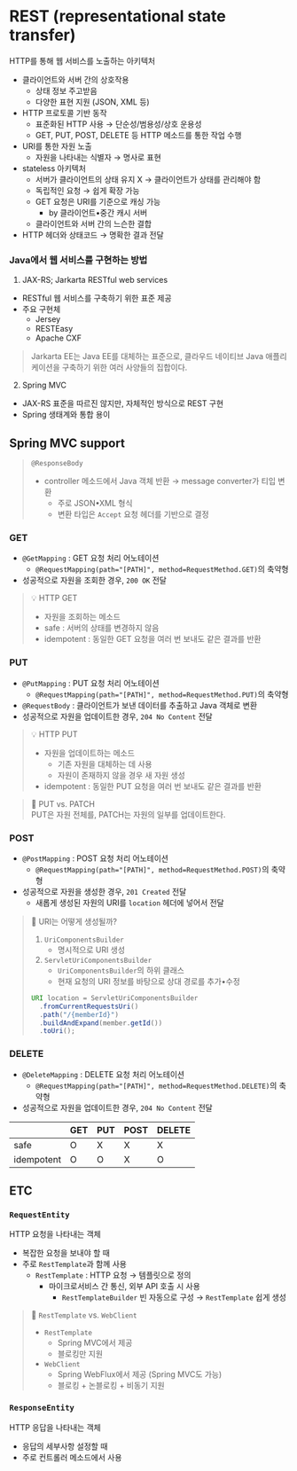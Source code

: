 # REST (representational state transfer)

HTTP를 통해 웹 서비스를 노출하는 아키텍처

- 클라이언트와 서버 간의 상호작용
  - 상태 정보 주고받음
  - 다양한 표현 지원 (JSON, XML 등)
- HTTP 프로토콜 기반 동작
  - 표준화된 HTTP 사용 → 단순성/범용성/상호 운용성
  - GET, PUT, POST, DELETE 등 HTTP 메소드를 통한 작업 수행
- URI를 통한 자원 노출
  - 자원을 나타내는 식별자 → 명사로 표현
- stateless 아키텍처
  - 서버가 클라이언트의 상태 유지 X → 클라이언트가 상태를 관리해야 함
  - 독립적인 요청 → 쉽게 확장 가능
  - GET 요청은 URI를 기준으로 캐싱 가능
    - by 클라이언트•중간 캐시 서버
  - 클라이언트와 서버 간의 느슨한 결합
- HTTP 헤더와 상태코드 → 명확한 결과 전달


### Java에서 웹 서비스를 구현하는 방법

1. JAX-RS; Jarkarta RESTful web services
- RESTful 웹 서비스를 구축하기 위한 표준 제공
- 주요 구현체
  - Jersey
  - RESTEasy
  - Apache CXF
> Jarkarta EE는 Java EE를 대체하는 표준으로, 클라우드 네이티브 Java 애플리케이션을 구축하기 위한 여러 사양들의 집합이다.

2. Spring MVC 
- JAX-RS 표준을 따르진 않지만, 자체적인 방식으로 REST 구현
- Spring 생태계와 통합 용이

## Spring MVC support

> `@ResponseBody`
> - controller 메소드에서 Java 객체 반환 → message converter가 티입 변환
>   - 주로 JSON•XML 형식 
>   - 변환 타입은 `Accept` 요청 헤더를 기반으로 결정

### GET

- `@GetMapping` : GET 요청 처리 어노테이션
  - `@RequestMapping(path="[PATH]", method=RequestMethod.GET)`의 축약형
- 성공적으로 자원을 조회한 경우, `200 OK` 전달

> 💡 HTTP GET
> - 자원을 조회하는 메소드
> - safe : 서버의 상태를 변경하지 않음
> - idempotent : 동일한 GET 요청을 여러 번 보내도 같은 결과를 반환

### PUT

- `@PutMapping` : PUT 요청 처리 어노테이션
  - `@RequestMapping(path="[PATH]", method=RequestMethod.PUT)`의 축약형
- `@RequestBody` : 클라이언트가 보낸 데이터를 추출하고 Java 객체로 변환
- 성공적으로 자원을 업데이트한 경우, `204 No Content` 전달

> 💡 HTTP PUT
> - 자원을 업데이트하는 메소드
>   - 기존 자원을 대체하는 데 사용
>   - 자원이 존재하지 않을 경우 새 자원 생성
> - idempotent : 동일한 PUT 요청을 여러 번 보내도 같은 결과를 반환

> 🤔 PUT vs. PATCH <br/>
> PUT은 자원 전체를, PATCH는 자원의 일부를 업데이트한다.

### POST

- `@PostMapping` : POST 요청 처리 어노테이션
  - `@RequestMapping(path="[PATH]", method=RequestMethod.POST)`의 축약형
- 성공적으로 자원을 생성한 경우, `201 Created` 전달
  - 새롭게 생성된 자원의 URI를 `location` 헤더에 넣어서 전달

> 🤔 URI는 어떻게 생성될까?
> 
> 1. `UriComponentsBuilder`
>    - 명시적으로 URI 생성
> 2. `ServletUriComponentsBuilder`
>    - `UriComponentsBuilder`의 하위 클래스
>    - 현재 요청의 URI 정보를 바탕으로 상대 경로를 추가•수정
>   ```java
>   URI location = ServletUriComponentsBuilder
>     .fromCurrentRequestsUri()
>     .path("/{memberId}")
>     .buildAndExpand(member.getId())
>     .toUri();
> ```

### DELETE

- `@DeleteMapping` : DELETE 요청 처리 어노테이션
  - `@RequestMapping(path="[PATH]", method=RequestMethod.DELETE)`의 축약형
- 성공적으로 자원을 업데이트한 경우, `204 No Content` 전달

|      | GET | PUT | POST | DELETE |
|------|-----|-----|------|--------|
| safe | O   | X   | X    | X      |
| idempotent | O   | O   | X    | O      |


## ETC

### `RequestEntity`

HTTP 요청을 나타내는 객체
- 복잡한 요청을 보내야 할 때
- 주로 `RestTemplate`과 함께 사용
  - `RestTemplate` : HTTP 요청 → 템플릿으로 정의
    - 마이크로서비스 간 통신, 외부 API 호출 시 사용
      - `RestTemplateBuilder` 빈 자동으로 구성 → `RestTemplate` 쉽게 생성

> 🤔 `RestTemplate` vs. `WebClient`
> - `RestTemplate`
>   - Spring MVC에서 제공
>   - 블로킹만 지원
> - `WebClient`
>   - Spring WebFlux에서 제공 (Spring MVC도 가능)
>   - 블로킹 + 논블로킹 + 비동기 지원

### `ResponseEntity`

HTTP 응답을 나타내는 객체
- 응답의 세부사항 설정할 때
- 주로 컨트롤러 메소드에서 사용